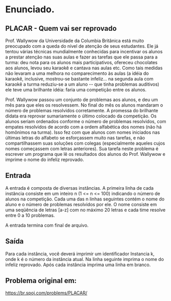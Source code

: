 # Enunciado.
## PLACAR - Quem vai ser reprovado
Prof. Wallywow da Universidade da Columbia Britânica está muito preocupado com a queda do nível de atenção de seus estudantes. Ele já tentou várias técnicas mundialmente conhecidas para incentivar os alunos a prestar atenção nas suas aulas e fazer as tarefas que ele passa para a turma: deu nota para os alunos mais participativos, ofereceu chocolates aos alunos, levou seu karaokê e cantava nas aulas etc. Como tais medidas não levaram a uma melhora no comparecimento às aulas (a idéia do karaokê, inclusive, mostrou-se bastante infeliz... na segunda aula com karaokê a turma reduziu-se a um aluno -- que tinha problemas auditivos) ele teve uma brilhante idéia: faria uma competição entre os alunos.

Prof. Wallywow passou um conjunto de problemas aos alunos, e deu um mês para que eles os resolvessem. No final do mês os alunos mandaram o número de problemas resolvidos corretamente. A promessa do brilhante didata era reprovar sumariamente o último colocado da competição. Os alunos seriam ordenados conforme o número de problemas resolvidos, com empates resolvidos de acordo com a ordem alfabética dos nomes (não há homônimos na turma). Isso fez com que alunos com nomes iniciados nas últimas letras do alfabeto se esforçassem muito nas tarefas, e não compartilhassem suas soluções com colegas (especialmente aqueles cujos nomes começassem com letras anteriores). Sua tarefa neste problema é escrever um programa que lê os resultados dos alunos do Prof. Wallywow e imprime o nome do infeliz reprovado.

## Entrada
A entrada é composta de diversas instâncias. A primeira linha de cada instância consiste em um inteiro n (1 <= n <= 100) indicando o número de alunos na competição. Cada uma das n linhas seguintes contém o nome do aluno e o número de problemas resolvidos por ele. O nome consiste em uma seqüência de letras [a-z] com no máximo 20 letras e cada time resolve entre 0 a 10 problemas.

A entrada termina com final de arquivo.
## Saída
Para cada instância, você deverá imprimir um identificador Instancia k, onde k é o número da instância atual. Na linha seguinte imprima o nome do infeliz reprovado.
Após cada instância imprima uma linha em branco.

## Problema original em:
https://br.spoj.com/problems/PLACAR/